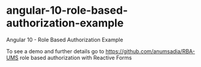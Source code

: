 # angular-10-role-based-authorization-example

Angular 10 - Role Based Authorization Example

To see a demo and further details go to https://github.com/anumsadia/RBA-UMS role based authorization with Reactive Forms